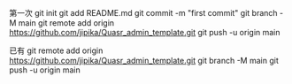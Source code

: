 第一次
git init
git add README.md
git commit -m "first commit"
git branch -M main
git remote add origin https://github.com/jipika/Quasr_admin_template.git
git push -u origin main

已有
git remote add origin https://github.com/jipika/Quasr_admin_template.git
git branch -M main
git push -u origin main